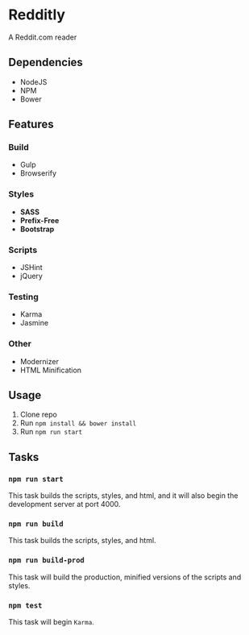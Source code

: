 # Redditly

A Reddit.com reader

## Dependencies
* NodeJS
* NPM
* Bower

## Features

### Build
* Gulp
* Browserify

### Styles
* **SASS**
* **Prefix-Free**
* **Bootstrap**

### Scripts
* JSHint
* jQuery

### Testing
* Karma
* Jasmine

### Other
* Modernizer
* HTML Minification

## Usage
1. Clone repo
2. Run `npm install && bower install`
3. Run `npm run start`

## Tasks

### `npm run start`
This task builds the scripts, styles, and html, and it will also begin the development server at port 4000.

### `npm run build`
This task builds the scripts, styles, and html.

### `npm run build-prod`
This task will build the production, minified versions of the scripts and styles.

### `npm test`
This task will begin `Karma`.
